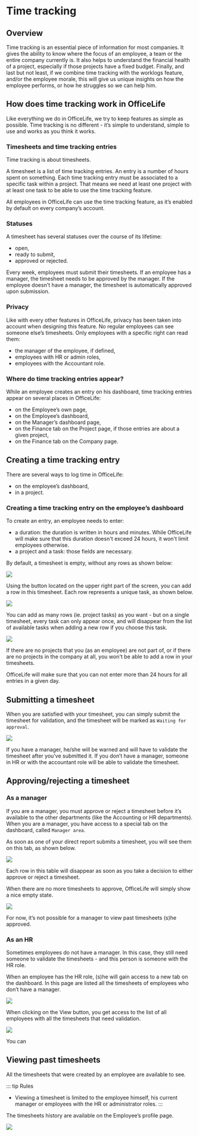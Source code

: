 # Time tracking

## Overview

Time tracking is an essential piece of information for most companies. It gives the ability to know where the focus of an employee, a team or the entire company currently is. It also helps to understand the financial health of a project, especially if those projects have a fixed budget. Finally, and last but not least, if we combine time tracking with the worklogs feature, and/or the employee morale, this will give us unique insights on how the employee performs, or how he struggles so we can help him.

## How does time tracking work in OfficeLife

Like everything we do in OfficeLife, we try to keep features as simple as possible. Time tracking is no different - it’s simple to understand, simple to use and works as you think it works.

### Timesheets and time tracking entries

Time tracking is about timesheets.

A timesheet is a list of time tracking entries. An entry is a number of hours spent on something. Each time tracking entry must be associated to a specific task within a project. That means we need at least one project with at least one task to be able to use the time tracking feature.

All employees in OfficeLife can use the time tracking feature, as it’s enabled by default on every company’s account.

### Statuses

A timesheet has several statuses over the course of its lifetime:

* open,
* ready to submit,
* approved or rejected.

Every week, employees must submit their timesheets. If an employee has a manager, the timesheet needs to be approved by the manager. If the employee doesn't have a manager, the timesheet is automatically approved upon submission.

### Privacy

Like with every other features in OfficeLife, privacy has been taken into account when designing this feature. No regular employees can see someone else’s timesheets. Only employees with a specific right can read them:

* the manager of the employee, if defined,
* employees with HR or admin roles,
* employees with the Accountant role.

### Where do time tracking entries appear?

While an employee creates an entry on his dashboard, time tracking entries appear on several places in OfficeLife:

* on the Employee’s own page,
* on the Employee’s dashboard,
* on the Manager’s dashboard page,
* on the Finance tab on the Project page, if those entries are about a given project,
* on the Finance tab on the Company page.

## Creating a time tracking entry

There are several ways to log time in OfficeLife:

* on the employee’s dashboard,
* in a project.

### Creating a time tracking entry on the employee’s dashboard

To create an entry, an employee needs to enter:

* a duration: the duration is written in hours and minutes. While OfficeLife will make sure that this duration doesn't exceed 24 hours, it won't limit employees otherwise.
* a project and a task: those fields are necessary.

By default, a timesheet is empty, without any rows as shown below:

![](./img/time-tracking-dashboard-blank.png)

Using the button located on the upper right part of the screen, you can add a row in this timesheet. Each row represents a unique task, as shown below.

![](./img/time-tracking-dashboard-add-project.png)

You can add as many rows (ie. project tasks) as you want - but on a single timesheet, every task can only appear once, and will disappear from the list of available tasks when adding a new row if you choose this task.

![](./img/time-tracking-dashboard-rows.png)

If there are no projects that you (as an employee) are not part of, or if there are no projects in the company at all, you won't be able to add a row in your timesheets.

OfficeLife will make sure that you can not enter more than 24 hours for all entries in a given day.

## Submitting a timesheet

When you are satisfied with your timesheet, you can simply submit the timesheet for validation, and the timesheet will be marked as `Waiting for approval`.

![](./img/time-tracking-dashboard-waiting-for-approval.png)

If you have a manager, he/she will be warned and will have to validate the timesheet after you’ve submitted it. If you don’t have a manager, someone in HR or with the accountant role will be able to validate the timesheet.

## Approving/rejecting a timesheet

### As a manager

If you are a manager, you must approve or reject a timesheet before it’s available to the other departments (like the Accounting or HR departments). When you are a manager, you have access to a special tab on the dashboard, called `Manager area`.

As soon as one of your direct report submits a timesheet, you will see them on this tab, as shown below.

![](./img/time-tracking-manager-approvals.png)

Each row in this table will disappear as soon as you take a decision to either approve or reject a timesheet.

When there are no more timesheets to approve, OfficeLife will simply show a nice empty state.

![](./img/time-tracking-manager-blank.png)

For now, it’s not possible for a manager to view past timesheets (s)he approved.

### As an HR

Sometimes employees do not have a manager. In this case, they still need someone to validate the timesheets - and this person is someone with the HR role.

When an employee has the HR role, (s)he will gain access to a new tab on the dashboard. In this page are listed all the timesheets of employees who don’t have a manager.

![](./img/time-tracking-dashboard-hr-list-employees-without-managers.png)

When clicking on the View button, you get access to the list of all employees with all the timesheets that need validation.

![](./img/time-tracking-dashboard-hr-list-employees-accept-reject.png)

You can

## Viewing past timesheets

All the timesheets that were created by an employee are available to see.

::: tip Rules
* Viewing a timesheet is limited to the employee himself, his current manager or employees with the HR or administrator roles.
:::

The timesheets history are available on the Employee’s profile page.

![](./img/time-tracking-history.png)

